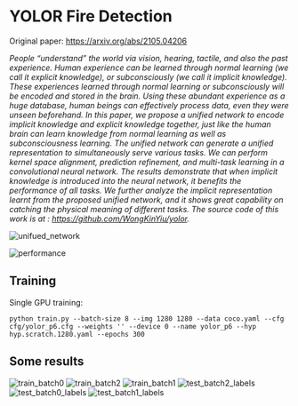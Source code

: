 # YOLOR Fire Detection

Original paper: https://arxiv.org/abs/2105.04206

*People “understand” the world via vision, hearing, tactile, and also the past experience. Human experience can be learned through normal learning (we call it explicit knowledge), or subconsciously (we call it implicit knowledge). These experiences learned through normal learning or subconsciously will be encoded and stored in the brain. Using these abundant experience as a huge database, human beings can effectively process data, even they were unseen beforehand. In this paper, we propose a unified network to encode implicit knowledge and explicit knowledge together, just like the human brain can learn knowledge from normal learning as well as subconsciousness learning. The unified network can generate a unified representation to simultaneously serve various tasks. We can perform kernel space alignment, prediction refinement, and multi-task learning in a convolutional neural network. The results demonstrate that when implicit knowledge is introduced into the neural network, it benefits the performance of all tasks. We further analyze the implicit representation learnt from the proposed unified network, and it shows great capability on catching the physical meaning of different tasks. The source code of this work is at : https://github.com/WongKinYiu/yolor.*

![unifued_network](https://user-images.githubusercontent.com/57320216/175899682-f363b4eb-463b-4ef9-a5d6-0c2bcd154124.png)

![performance](https://user-images.githubusercontent.com/57320216/175899731-e1fb92e3-e4ac-4d07-a659-8d83c38db9bd.png)

 ## Training
 
 Single GPU training:

    python train.py --batch-size 8 --img 1280 1280 --data coco.yaml --cfg cfg/yolor_p6.cfg --weights '' --device 0 --name yolor_p6 --hyp hyp.scratch.1280.yaml --epochs 300


## Some results

![train_batch0](https://user-images.githubusercontent.com/57320216/175908556-8e1e8553-9b5e-4eaa-9b8b-68319c8481e5.jpg)
![train_batch2](https://user-images.githubusercontent.com/57320216/175908566-e75fa9e8-e932-46e2-ae94-d7de3dd469bf.jpg)
![train_batch1](https://user-images.githubusercontent.com/57320216/175908572-8e4d4356-dd71-457e-ba3c-14ff7be0e6c3.jpg)
![test_batch2_labels](https://user-images.githubusercontent.com/57320216/175908580-56438ccc-fa28-4f9f-85eb-3d475e4102c8.jpg)
![test_batch0_labels](https://user-images.githubusercontent.com/57320216/175908610-d540cc51-b2a9-46c0-b14f-07a96e8c9ea3.jpg)
![test_batch1_labels](https://user-images.githubusercontent.com/57320216/175908622-007c20e2-d6d0-41c3-90df-5041500cd820.jpg)
